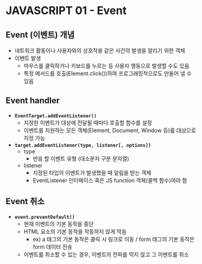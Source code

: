 # JAVASCRIPT 01 - Event
## Event (이벤트) 개념
- 네트워크 활동이나 사용자와의 상호작용 같은 사건의 발생을 알리기 위한 객체
- 이벤트 발생
  - 마우스를 클릭하거나 키보드를 누르는 등 사용자 행동으로 발생할 수도 있음
  - 특정 메서드를 호출(Element.click())하여 프로그래밍적으로도 만들어 낼 수 있음
## Event handler
- **`EventTarget.addEventListener()`**
  - 지정한 이벤트가 대상에 전달될 때마다 호출할 함수를 설정
  - 이벤트를 지원하는 모든 객체(Element, Document, Window 등)를 대상으로 지정 가능
- **`target.addEventListener(type, listener[, options])`**
  - type
    - 반응 할 이벤트 유형 (대소문자 구분 문자열)
  - listener
    - 지정된 타입의 이벤트가 발생했을 때 알림을 받는 객체
    - EventListener 인터페이스 혹은 JS function 객체(콜백 함수)여야 함
## Event 취소
- **`event.preventDefault()`**
  - 현재 이벤트의 기본 동작을 중단
  - HTML 요소의 기본 동작을 작동하지 않게 막음
    - ex) a 태그의 기본 동작은 클릭 시 링크로 이동 / form 태그의 기본 동작은 form 데이터 전송
  - 이벤트를 취소할 수 있는 경우, 이벤트의 전파를 막지 않고 그 이벤트를 취소